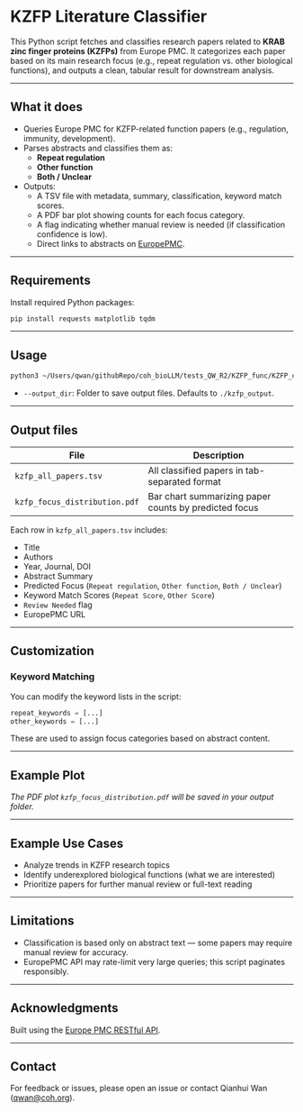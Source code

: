 # KZFP Literature Classifier

This Python script fetches and classifies research papers related to **KRAB zinc finger proteins (KZFPs)** from Europe PMC. It categorizes each paper based on its main research focus (e.g., repeat regulation vs. other biological functions), and outputs a clean, tabular result for downstream analysis.

---

## What it does

- Queries Europe PMC for KZFP-related function papers (e.g., regulation, immunity, development).
- Parses abstracts and classifies them as:
  - **Repeat regulation**
  - **Other function**
  - **Both / Unclear**
- Outputs:
  - A TSV file with metadata, summary, classification, keyword match scores.
  - A PDF bar plot showing counts for each focus category.
  - A flag indicating whether manual review is needed (if classification confidence is low).
  - Direct links to abstracts on [EuropePMC](https://europepmc.org/).

---

## Requirements

Install required Python packages:

```bash
pip install requests matplotlib tqdm
```

---

## Usage

```bash
python3 ~/Users/qwan/githubRepo/coh_bioLLM/tests_QW_R2/KZFP_func/KZFP_otherFun_webScrape.py --output_dir your/path/to/output_results_kzfp
```

- `--output_dir`: Folder to save output files. Defaults to `./kzfp_output`.

---

## Output files

| File | Description |
|------|-------------|
| `kzfp_all_papers.tsv` | All classified papers in tab-separated format |
| `kzfp_focus_distribution.pdf` | Bar chart summarizing paper counts by predicted focus |

Each row in `kzfp_all_papers.tsv` includes:

- Title
- Authors
- Year, Journal, DOI
- Abstract Summary
- Predicted Focus (`Repeat regulation`, `Other function`, `Both / Unclear`)
- Keyword Match Scores (`Repeat Score`, `Other Score`)
- `Review Needed` flag
- EuropePMC URL

---

## Customization

### Keyword Matching

You can modify the keyword lists in the script:

```python
repeat_keywords = [...]
other_keywords = [...]
```

These are used to assign focus categories based on abstract content.

---

## Example Plot

*The PDF plot `kzfp_focus_distribution.pdf` will be saved in your output folder.*

---

## Example Use Cases

- Analyze trends in KZFP research topics
- Identify underexplored biological functions (what we are interested)
- Prioritize papers for further manual review or full-text reading

---

## Limitations

- Classification is based only on abstract text — some papers may require manual review for accuracy.
- EuropePMC API may rate-limit very large queries; this script paginates responsibly.

---

## Acknowledgments

Built using the [Europe PMC RESTful API](https://europepmc.org/RestfulWebService).

---

## Contact

For feedback or issues, please open an issue or contact Qianhui Wan (qwan@coh.org).


